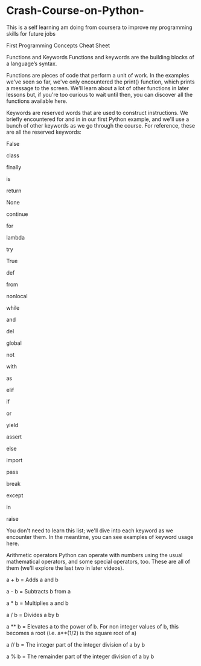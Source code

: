 # Crash-Course-on-Python-
This is a self learning am doing from coursera to improve my programming skills for future jobs 

First Programming Concepts Cheat Sheet

Functions and Keywords
Functions and keywords are the building blocks of a language’s syntax.

Functions are pieces of code that perform a unit of work. In the examples we've seen so far, we've only encountered the print() function, which prints a message to the screen. We'll learn about a lot of other functions in later lessons but, if you're too curious to wait until then, you can discover all the functions available here.

Keywords are reserved words that are used to construct instructions. We briefly encountered for and in in our first Python example, and we'll use a bunch of other keywords as we go through the course. For reference, these are all the reserved keywords:

False

class

finally

is

return

None

continue

for

lambda

try

True

def

from

nonlocal

while

and

del

global

not

with

as

elif

if

or

yield

assert

else

import

pass

break

except

in

raise

 You don't need to learn this list; we'll dive into each keyword as we encounter them. In the meantime, you can see examples of keyword usage here.

Arithmetic operators
Python can operate with numbers using the usual mathematical operators, and some special operators, too. These are all of them (we'll explore the last two in later videos).

a + b = Adds a and b

a - b = Subtracts b from a

a * b = Multiplies a and b

a / b = Divides a by b

a ** b = Elevates a to the power of b. For non integer values of b, this becomes a root (i.e. a**(1/2) is the square root of a)

a // b = The integer part of the integer division of a by b

a % b = The remainder part of the integer division of a by b
